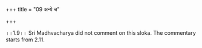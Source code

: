 +++
title = "09 अन्ये च"

+++
  
  
।।1.9।। Sri Madhvacharya did not comment on this sloka. The commentary
starts from 2.11.  
  
